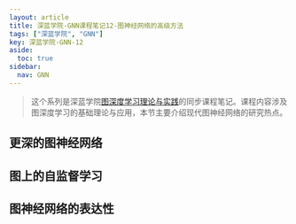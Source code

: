 ```yaml
---
layout: article
title: 深蓝学院-GNN课程笔记12-图神经网络的高级方法
tags: ["深蓝学院", "GNN"]
key: 深蓝学院-GNN-12
aside:
  toc: true
sidebar:
  nav: GNN
---
```


> 这个系列是深蓝学院[图深度学习理论与实践](https://www.shenlanxueyuan.com/course/376?source=1)的同步课程笔记。课程内容涉及图深度学习的基础理论与应用，本节主要介绍现代图神经网络的研究热点。
<!--more-->

## 更深的图神经网络

## 图上的自监督学习

## 图神经网络的表达性